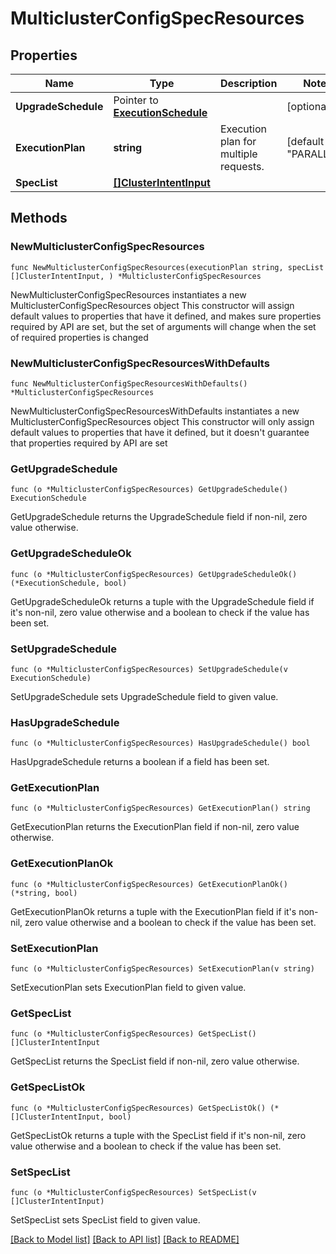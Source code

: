 # MulticlusterConfigSpecResources

## Properties

Name | Type | Description | Notes
------------ | ------------- | ------------- | -------------
**UpgradeSchedule** | Pointer to [**ExecutionSchedule**](ExecutionSchedule.md) |  | [optional] 
**ExecutionPlan** | **string** | Execution plan for multiple requests. | [default to "PARALLEL"]
**SpecList** | [**[]ClusterIntentInput**](ClusterIntentInput.md) |  | 

## Methods

### NewMulticlusterConfigSpecResources

`func NewMulticlusterConfigSpecResources(executionPlan string, specList []ClusterIntentInput, ) *MulticlusterConfigSpecResources`

NewMulticlusterConfigSpecResources instantiates a new MulticlusterConfigSpecResources object
This constructor will assign default values to properties that have it defined,
and makes sure properties required by API are set, but the set of arguments
will change when the set of required properties is changed

### NewMulticlusterConfigSpecResourcesWithDefaults

`func NewMulticlusterConfigSpecResourcesWithDefaults() *MulticlusterConfigSpecResources`

NewMulticlusterConfigSpecResourcesWithDefaults instantiates a new MulticlusterConfigSpecResources object
This constructor will only assign default values to properties that have it defined,
but it doesn't guarantee that properties required by API are set

### GetUpgradeSchedule

`func (o *MulticlusterConfigSpecResources) GetUpgradeSchedule() ExecutionSchedule`

GetUpgradeSchedule returns the UpgradeSchedule field if non-nil, zero value otherwise.

### GetUpgradeScheduleOk

`func (o *MulticlusterConfigSpecResources) GetUpgradeScheduleOk() (*ExecutionSchedule, bool)`

GetUpgradeScheduleOk returns a tuple with the UpgradeSchedule field if it's non-nil, zero value otherwise
and a boolean to check if the value has been set.

### SetUpgradeSchedule

`func (o *MulticlusterConfigSpecResources) SetUpgradeSchedule(v ExecutionSchedule)`

SetUpgradeSchedule sets UpgradeSchedule field to given value.

### HasUpgradeSchedule

`func (o *MulticlusterConfigSpecResources) HasUpgradeSchedule() bool`

HasUpgradeSchedule returns a boolean if a field has been set.

### GetExecutionPlan

`func (o *MulticlusterConfigSpecResources) GetExecutionPlan() string`

GetExecutionPlan returns the ExecutionPlan field if non-nil, zero value otherwise.

### GetExecutionPlanOk

`func (o *MulticlusterConfigSpecResources) GetExecutionPlanOk() (*string, bool)`

GetExecutionPlanOk returns a tuple with the ExecutionPlan field if it's non-nil, zero value otherwise
and a boolean to check if the value has been set.

### SetExecutionPlan

`func (o *MulticlusterConfigSpecResources) SetExecutionPlan(v string)`

SetExecutionPlan sets ExecutionPlan field to given value.


### GetSpecList

`func (o *MulticlusterConfigSpecResources) GetSpecList() []ClusterIntentInput`

GetSpecList returns the SpecList field if non-nil, zero value otherwise.

### GetSpecListOk

`func (o *MulticlusterConfigSpecResources) GetSpecListOk() (*[]ClusterIntentInput, bool)`

GetSpecListOk returns a tuple with the SpecList field if it's non-nil, zero value otherwise
and a boolean to check if the value has been set.

### SetSpecList

`func (o *MulticlusterConfigSpecResources) SetSpecList(v []ClusterIntentInput)`

SetSpecList sets SpecList field to given value.



[[Back to Model list]](../README.md#documentation-for-models) [[Back to API list]](../README.md#documentation-for-api-endpoints) [[Back to README]](../README.md)


